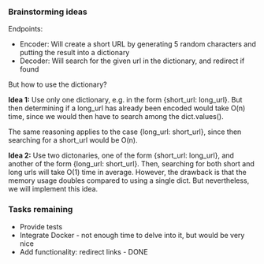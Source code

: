 ### Brainstorming ideas

Endpoints:
- Encoder: Will create a short URL by generating 5 random characters and putting the result into a dictionary
- Decoder: Will search for the given url in the dictionary, and redirect if found

But how to use the dictionary?

**Idea 1:** Use only one dictionary, e.g. in the form {short_url: long_url}.
But then determining if a long_url has already been encoded would take O(n) time,
since we would then have to search among the dict.values().

The same reasoning applies to the case {long_url: short_url}, since then
searching for a short_url would be O(n).

**Idea 2:** Use two dictonaries, one of the form {short_url: long_url},
and another of the form {long_url: short_url}.
Then, searching for both short and long urls will take O(1) time in average.
However, the drawback is that the memory usage doubles compared to
using a single dict.
But nevertheless, we will implement this idea.

### Tasks remaining
- Provide tests
- Integrate Docker - not enough time to delve into it, but would be very nice
- Add functionality: redirect links - DONE

